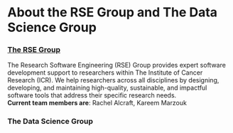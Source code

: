 # About the RSE Group and The Data Science Group

### [The RSE Group](https://github.com/ICR-Services/RSE-Group)
The Research Software Engineering (RSE) Group provides expert software development support to researchers within The Institute of Cancer Research (ICR). We help researchers across all disciplines by designing, developing, and maintaining high-quality, sustainable, and impactful software tools that address their specific research needs.  
**Current team members are**: Rachel Alcraft, Kareem Marzouk

### The Data Science Group
